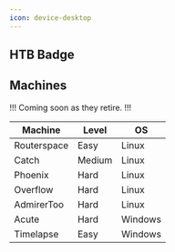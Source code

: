 ```yaml
---
icon: device-desktop
---
```

## HTB Badge
<script src="https://www.hackthebox.eu/badge/78913">
</script>  

## Machines
!!!
Coming soon as they retire.
!!!

| Machine | Level | OS |
| --- | --- | --- |
| Routerspace | Easy | Linux |
| Catch | Medium | Linux |
| Phoenix | Hard | Linux |
| Overflow | Hard | Linux |
| AdmirerToo | Hard | Linux |
| Acute | Hard | Windows |
| Timelapse | Easy | Windows |
